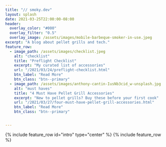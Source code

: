 ```yaml
---
title: "// smoky.dev"
layout: splash
date: 2021-03-25T22:00:00-08:00
header:
  overlay_color: "#000"
  overlay_filter: "0.5"
  overlay_image: /assets/images/mobile-barbeque-smoker-in-use.jpeg
excerpt: "A blog about pellet grills and tech."
feature_row:
  - image_path: /assets/images/checklist.jpeg
    alt: "checklist"
    title: "Preflight Checklist"
    excerpt: "My curated list of accessories"
    url: "/2021/03/24/preflight-checklist.html"
    btn_label: "Read More"
    btn_class: "btn--primary"
  - image_path: /assets/images/anthony-cantin-IusNb3cid_w-unsplash.jpg
    alt: "must haves"
    title: "4 Must Have Pellet Grill Accessories"
    excerpt: "New to pellet grills? Buy these before your first cook"
    url: "/2021/03/27/four-must-have-pellet-grill-accessories.html"
    btn_label: "Read More"
    btn_class: "btn--primary"


---
```


{% include feature_row id="intro" type="center" %}
{% include feature_row %}

